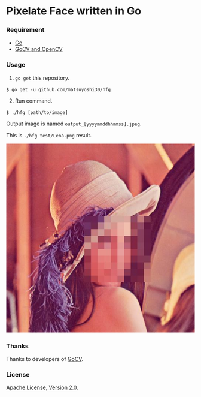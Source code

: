 # Pixelate Face written in Go

### Requirement

- [Go](https://golang.org/dl/)
- [GoCV and OpenCV](https://gocv.io/getting-started/)

### Usage

1. `go get` this repository.

```
$ go get -u github.com/matsuyoshi30/hfg
```

2. Run command.

```
$ ./hfg [path/to/image]
```

Output image is named `output_[yyyymmddhhmmss].jpeg`.

This is `./hfg test/Lena.png` result.

![](./test/Lena_output.jpeg)


### Thanks

Thanks to developers of [GoCV](https://gocv.io/).

### License

[Apache License, Version 2.0](http://www.apache.org/licenses/LICENSE-2.0.html).
